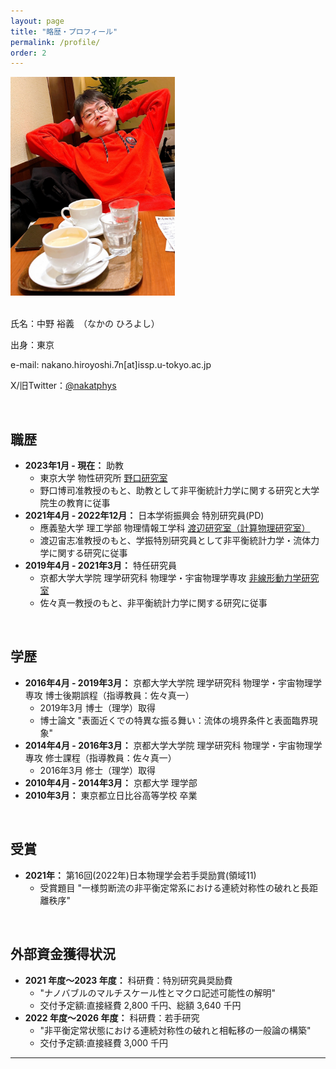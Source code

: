 ```yaml
---
layout: page
title: "略歴・プロフィール"
permalink: /profile/
order: 2
---
```


<div style="text-align: left;">
  <img src="/public/img/profile.jpg" alt="profile" height="350">
</div>

<br>

氏名：中野 裕義　（なかの ひろよし）

出身：東京

e-mail: nakano.hiroyoshi.7n[at]issp.u-tokyo.ac.jp

X/旧Twitter：[@nakatphys](https://x.com/nakatphys)

<br>

## 職歴

*   **2023年1月 - 現在：** 助教
    *   東京大学 物性研究所 [野口研究室](https://noguchi.issp.u-tokyo.ac.jp/index_j.html)
    *   野口博司准教授のもと、助教として非平衡統計力学に関する研究と大学院生の教育に従事
*   **2021年4月 - 2022年12月：** 日本学術振興会 特別研究員(PD)
    *   應義塾大学 理工学部 物理情報工学科 [渡辺研究室（計算物理研究室）](https://www.calc.appi.keio.ac.jp)
    *   渡辺宙志准教授のもと、学振特別研究員として非平衡統計力学・流体力学に関する研究に従事
*   **2019年4月 - 2021年3月：** 特任研究員
    *   京都大学大学院 理学研究科 物理学・宇宙物理学専攻 [非線形動力学研究室](http://www.ton.scphys.kyoto-u.ac.jp)
    *   佐々真一教授のもと、非平衡統計力学に関する研究に従事

<br>

## 学歴

*   **2016年4月 - 2019年3月：** 京都大学大学院 理学研究科 物理学・宇宙物理学専攻 博士後期誤程（指導教員：佐々真一）
    *   2019年3月 博士（理学）取得
    *   博士論文 "表面近くでの特異な振る舞い：流体の境界条件と表面臨界現象"
*   **2014年4月 - 2016年3月：** 京都大学大学院 理学研究科 物理学・宇宙物理学專攻 修士課程（指導教員：佐々真一）
    *   2016年3月 修士（理学）取得
*   **2010年4月 - 2014年3月：** 京都大学 理学部
*   **2010年3月：** 東京都立日比谷高等学校 卒業

<br>

## 受賞

*   **2021年：** 第16回(2022年)日本物理学会若手奨励賞(領域11)
    *   受賞題目 "一様剪断流の非平衡定常系における連続対称性の破れと長距離秩序"

<br>

## 外部資金獲得状況

*   **2021 年度〜2023 年度：** 科研費：特別研究員奨励費
    *   "ナノバブルのマルチスケール性とマクロ記述可能性の解明"
    *   交付予定額:直接経費 2,800 千円、総額 3,640 千円
*   **2022 年度〜2026 年度：** 科研費：若手研究
    *   "非平衡定常状態における連続対称性の破れと相転移の一般論の構築"
    *   交付予定額:直接経費 3,000 千円

---